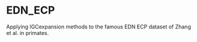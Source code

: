 # EDN_ECP
Applying IGCexpansion methods to the famous  EDN ECP dataset of Zhang et al. in primates.
